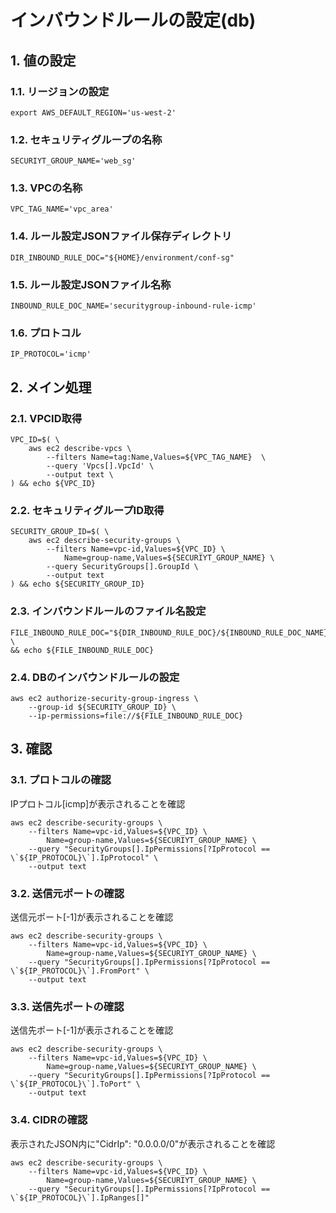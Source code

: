 <!-- omit in toc -->
# インバウンドルールの設定(db)

## 1. 値の設定

### 1.1. リージョンの設定

    export AWS_DEFAULT_REGION='us-west-2'

### 1.2. セキュリティグループの名称

    SECURIYT_GROUP_NAME='web_sg'

### 1.3. VPCの名称

    VPC_TAG_NAME='vpc_area'

### 1.4. ルール設定JSONファイル保存ディレクトリ

    DIR_INBOUND_RULE_DOC="${HOME}/environment/conf-sg"

### 1.5. ルール設定JSONファイル名称

    INBOUND_RULE_DOC_NAME='securitygroup-inbound-rule-icmp'

### 1.6. プロトコル

    IP_PROTOCOL='icmp'

## 2. メイン処理

### 2.1. VPCID取得

    VPC_ID=$( \
        aws ec2 describe-vpcs \
            --filters Name=tag:Name,Values=${VPC_TAG_NAME}  \
            --query 'Vpcs[].VpcId' \
            --output text \
    ) && echo ${VPC_ID}

### 2.2. セキュリティグループID取得

    SECURITY_GROUP_ID=$( \
        aws ec2 describe-security-groups \
            --filters Name=vpc-id,Values=${VPC_ID} \
                Name=group-name,Values=${SECURIYT_GROUP_NAME} \
            --query SecurityGroups[].GroupId \
            --output text
    ) && echo ${SECURITY_GROUP_ID}

### 2.3. インバウンドルールのファイル名設定

    FILE_INBOUND_RULE_DOC="${DIR_INBOUND_RULE_DOC}/${INBOUND_RULE_DOC_NAME}.json" \
    && echo ${FILE_INBOUND_RULE_DOC}

### 2.4. DBのインバウンドルールの設定

    aws ec2 authorize-security-group-ingress \
        --group-id ${SECURITY_GROUP_ID} \
        --ip-permissions=file://${FILE_INBOUND_RULE_DOC}

## 3. 確認

### 3.1. プロトコルの確認

IPプロトコル[icmp]が表示されることを確認

    aws ec2 describe-security-groups \
        --filters Name=vpc-id,Values=${VPC_ID} \
            Name=group-name,Values=${SECURIYT_GROUP_NAME} \
        --query "SecurityGroups[].IpPermissions[?IpProtocol == \`${IP_PROTOCOL}\`].IpProtocol" \
        --output text

### 3.2. 送信元ポートの確認

送信元ポート[-1]が表示されることを確認

    aws ec2 describe-security-groups \
        --filters Name=vpc-id,Values=${VPC_ID} \
            Name=group-name,Values=${SECURIYT_GROUP_NAME} \
        --query "SecurityGroups[].IpPermissions[?IpProtocol == \`${IP_PROTOCOL}\`].FromPort" \
        --output text

### 3.3. 送信先ポートの確認

送信先ポート[-1]が表示されることを確認

    aws ec2 describe-security-groups \
        --filters Name=vpc-id,Values=${VPC_ID} \
            Name=group-name,Values=${SECURIYT_GROUP_NAME} \
        --query "SecurityGroups[].IpPermissions[?IpProtocol == \`${IP_PROTOCOL}\`].ToPort" \
        --output text

### 3.4. CIDRの確認

表示されたJSON内に"CidrIp": "0.0.0.0/0"が表示されることを確認

    aws ec2 describe-security-groups \
        --filters Name=vpc-id,Values=${VPC_ID} \
            Name=group-name,Values=${SECURIYT_GROUP_NAME} \
        --query "SecurityGroups[].IpPermissions[?IpProtocol == \`${IP_PROTOCOL}\`].IpRanges[]"
